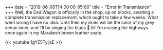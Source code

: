 +++
date = "2019-06-06T14:00:00-05:00"
title = "Error in Transmission"
+++
Well, the Dad Wagon is officially in the shop, up on blocks, awaiting a complete transmission replacement, which ought to take a few weeks. What went wrong I have no idea. Until then my skies will be the color of my grey sedan loner, and I'll be singing the blues 🚙 till I'm cruising the highways once again in my Marakesh brown leather seats.

{{< youtube 1gYE5TyijxE >}}
